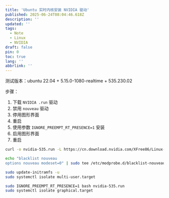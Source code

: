 ```yaml
---
title: 'Ubuntu 实时内核安装 NVIDIA 驱动'
published: 2025-06-24T08:04:46.618Z
description: ''
updated: ''
tags:
  - Note
  - Linux
  - NVIDIA
draft: false
pin: 0
toc: true
lang: ''
abbrlink: ''
---
```


测试版本：ubuntu 22.04 + 5.15.0-1080-realtime + 535.230.02

步骤：
1. 下载 `NVIDIA .run` 驱动
2. 禁用 `nouveau` 驱动
3. 停用图形界面
4. 重启
5. 使用参数 `IGNORE_PREEMPT_RT_PRESENCE=1` 安装
6. 启用图形界面
7. 重启

```bash
curl -o nvidia-535.run -L https://cn.download.nvidia.com/XFree86/Linux-x86_64/535.230.02/NVIDIA-Linux-x86_64-535.230.02.run

echo "blacklist nouveau
options nouveau modeset=0" | sudo tee /etc/modprobe.d/blacklist-nouveau.conf

sudo update-initramfs -u
sudo systemctl isolate multi-user.target

sudo IGNORE_PREEMPT_RT_PRESENCE=1 bash nvidia-535.run
sudo systemctl isolate graphical.target
```
